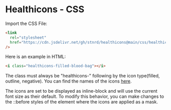 # Healthicons - CSS

Import the CSS File:

```html
<link
  rel="stylesheet"
  href="https://cdn.jsdelivr.net/gh/stnrd/healthicons@main/css/healthicons.css"
/>
```

Here is an example in HTML:

```html
<i class="healthicons-filled-blood-bag"></i>
```

The class must always be "healthicons-" following by the icon type(filled, outline, negative). You can find the names of the icons [here](https://healthicons.org/).

The icons are set to be displayed as inline-block and will use the current font size as their default. To modify this behavior, you can make changes to the ::before styles of the element where the icons are applied as a mask.
